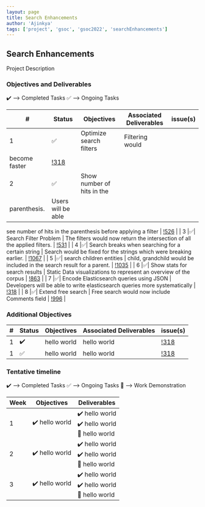 ```yaml
---
layout: page
title: Search Enhancements
author: 'Ajinkya'
tags: ['project', 'gsoc', 'gsoc2022', 'searchEnhancements']
---
```



## Search Enhancements

Project Description 

### Objectives and Deliverables

:heavy_check_mark: --> Completed Tasks  :white_check_mark: --> Ongoing Tasks

| \# | Status  | Objectives                    | Associated Deliverables         | issue(s) |
| --- | --- | ----------------------------- | ---------------------------------------------- | -------- |
| 1 |:white_check_mark:|  Optimize search filters |  Filtering would
become faster | [!318]() |
| 2 |:white_check_mark:|  Show number of hits in the
parenthesis. | Users will be able
see number of hits in
the parenthesis
before applying a
filter
 | [!526](https://gitlab.com/cdli/framework/-/issues/526) |
| 3 |:white_check_mark:|  Search Filter Problem |  The filters would
now return the
intersection of all
the applied filters. | [!531](https://gitlab.com/cdli/framework/-/issues/531) |
| 4 |:white_check_mark:|  Search breaks when searching
for a certain string | Search would be fixed
for the strings which
were breaking earlier. | [!1067](https://gitlab.com/cdli/framework/-/issues/1067) |
| 5 |:white_check_mark:|   search children entities |  child, grandchild would
be included in the
search result for a
parent.
 | [!1035](https://gitlab.com/cdli/framework/-/issues/1035) |
| 6 |:white_check_mark:|  Show stats for search results | Static Data visualizations
to represent an
overview of the corpus | [!863](https://gitlab.com/cdli/framework/-/issues/863) |
| 7 |:white_check_mark:|  Encode Elasticsearch
queries using JSON |  Developers will be able to
write elasticsearch
queries more
systematically | [!318]() |
| 8 |:white_check_mark:|   Extend free search | Free search would now
include Comments field | [!996](https://gitlab.com/cdli/framework/-/issues/996) |


### Additional Objectives

| \# | Status  | Objectives         | Associated Deliverables                                             | issue(s) |
| --- | --- | ------------------ | ------------------------------------------------------------------- | -------- |
| 1 | :heavy_check_mark: | hello world  | hello world |    [!318]()     |
| 1 | :white_check_mark: | hello world  | hello world |    [!318]()     |


### Tentative timeline

:heavy_check_mark: --> Completed Tasks  :white_check_mark: --> Ongoing Tasks  :raised_hands: --> Work Demonstration

| Week  |Objectives | Deliverables |
|---|---|---|
|1| :heavy_check_mark: hello world  |  :heavy_check_mark: hello world <br/> :heavy_check_mark: hello world <br> :raised_hands: hello world|
|2| :heavy_check_mark: hello world  |  :heavy_check_mark: hello world <br/> :heavy_check_mark: hello world <br> :raised_hands: hello world|
|3| :heavy_check_mark: hello world  |  :heavy_check_mark: hello world <br/> :heavy_check_mark: hello world <br> :raised_hands: hello world|
